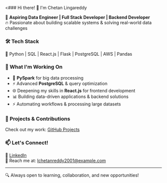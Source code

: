 
<### Hi there! 👋 I'm Chetan Lingareddy  

🚀 **Aspiring Data Engineer | Full Stack Developer | Backend Developer**  
🔥 Passionate about building scalable systems & solving real-world data challenges  

### 🛠 Tech Stack  
🐍 Python | SQL | React.js | Flask | PostgreSQL | AWS | Pandas  

### 📌 What I'm Working On  
- 🚀 **PySpark** for big data processing  
- ⚡ Advanced **PostgreSQL** & query optimization  
- 🌐 Deepening my skills in **React.js** for frontend development  
- 📊 Building data-driven applications & backend solutions  
- ⚡ Automating workflows & processing large datasets  

### 📂 Projects & Contributions  
Check out my work: [GitHub Projects](https://github.com/ChetanLingareddy)  

### 📫 Let's Connect!  
🔗 [LinkedIn]((https://www.linkedin.com/in/chetan-lingareddy-106992218/))  
📧 Reach me at: lchetanreddy2001@example.com  

---

🔍 Always open to learning, collaboration, and new opportunities!
